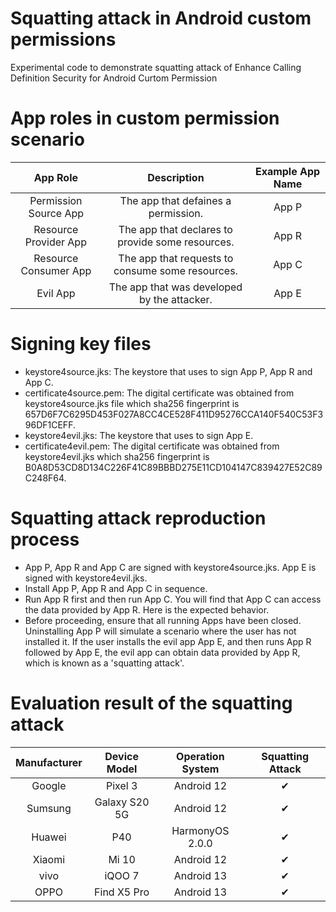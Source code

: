 # Squatting attack in Android custom permissions
Experimental code to demonstrate squatting attack of Enhance Calling Definition Security for Android Curtom Permission

# App roles in custom permission scenario
|       App Role        |                   Description                    | Example App Name |
| :-------------------: | :----------------------------------------------: | :--------------: |
| Permission Source App |       The app that defaines a permission.        |      App P       |
| Resource Provider App | The app that declares to provide some resources. |      App R       |
| Resource Consumer App | The app that requests to consume some resources. |      App C       |
|       Evil App        |   The app that was developed by the attacker.    |      App E       |

# Signing key files
- keystore4source.jks: The keystore that uses to sign App P, App R and App C.
- certificate4source.pem: The digital certificate was obtained from keystore4source.jks file which sha256 fingerprint is 657D6F7C6295D453F027A8CC4CE528F411D95276CCA140F540C53F396DF1CEFF.
- keystore4evil.jks: The keystore that uses to sign App E.
- certificate4evil.pem: The digital certificate was obtained from keystore4evil.jks which sha256 fingerprint is B0A8D53CD8D134C226F41C89BBBD275E11CD104147C839427E52C89C248F64.

# Squatting attack reproduction process
- App P, App R and App C are signed with keystore4source.jks. App E is signed with keystore4evil.jks.
- Install App P, App R and App C in sequence.
- Run App R first and then run App C. You will find that App C can access the data provided by App R. Here is the expected behavior.
- Before proceeding, ensure that all running Apps have been closed. Uninstalling App P will simulate a scenario where the user has not installed it. If the user installs the evil app App E, and then runs App R followed by App E, the evil app can obtain data provided by App R, which is known as a 'squatting attack'.

# Evaluation result of the squatting attack

| Manufacturer | Device Model  | Operation System | Squatting Attack |
| :----------: | :-----------: | :--------------: | :--------------: |
|    Google    |    Pixel 3    |    Android 12    |        ✔         |
|   Sumsung    | Galaxy S20 5G |    Android 12    |        ✔         |
|    Huawei    |      P40      | HarmonyOS 2.0.0  |        ✔         |
|    Xiaomi    |     Mi 10     |    Android 12    |        ✔         |
|     vivo     |    iQOO 7     |    Android 13    |        ✔         |
|     OPPO     |  Find X5 Pro  |    Android 13    |        ✔         |
